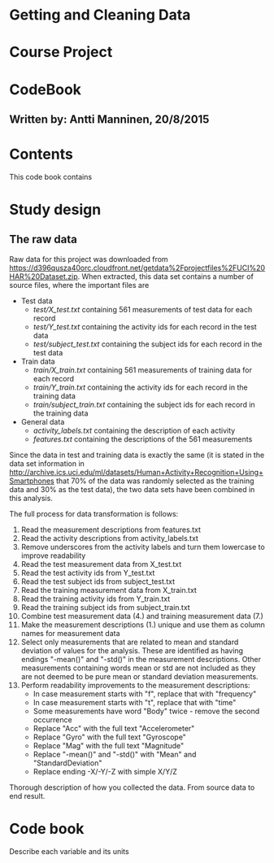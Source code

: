 # Getting and Cleaning Data
# Course Project

# CodeBook
## Written by: Antti Manninen, 20/8/2015

# Contents
This code book contains <insert here>

# Study design
## The raw data
Raw data for this project was downloaded from https://d396qusza40orc.cloudfront.net/getdata%2Fprojectfiles%2FUCI%20HAR%20Dataset.zip. When extracted, this data set contains a number of source files, where the important files are
* Test data
  * _test/X_test.txt_ containing 561 measurements of test data for each record
  * _test/Y_test.txt_ containing the activity ids for each record in the test data
  * _test/subject_test.txt_ containing the subject ids for each record in the test data
* Train data
  * _train/X_train.txt_ containing 561 measurements of training data for each record
  * _train/Y_train.txt_ containing the activity ids for each record in the training data
  * _train/subject_train.txt_ containing the subject ids for each record in the training data
* General data
  * _activity_labels.txt_ containing the description of each activity
  * _features.txt_ containing the descriptions of the 561 measurements

Since the data in test and training data is exactly the same (it is stated in the data set information in http://archive.ics.uci.edu/ml/datasets/Human+Activity+Recognition+Using+Smartphones that 70% of the data was randomly selected as the training data and 30% as the test data), the two data sets have been combined in this analysis.

The full process for data transformation is follows:
1. Read the measurement descriptions from features.txt
2. Read the activity descriptions from activity_labels.txt
3. Remove underscores from the activity labels and turn them lowercase to improve readability
4. Read the test measurement data from X_test.txt
5. Read the test activity ids from Y_test.txt
6. Read the test subject ids from subject_test.txt
7. Read the training measurement data from X_train.txt
8. Read the training activity ids from Y_train.txt
9. Read the training subject ids from subject_train.txt
10. Combine test measurement data (4.) and training measurement data (7.)
11. Make the measurement descriptions (1.) unique and use them as column names for measurement data
12. Select only measurements that are related to mean and standard deviation of values for the analysis. These are identified as having endings "-mean()" and "-std()" in the measurement descriptions. Other measurements containing words mean or std are not included as they are not deemed to be pure mean or standard deviation measurements.
13. Perform readability improvements to the measurement descriptions:
    * In case measurement starts with "f", replace that with "frequency"
    * In case measurement starts with "t", replace that with "time"
    * Some measurements have word "Body" twice - remove the second occurrence
    * Replace "Acc" with the full text "Accelerometer"
    * Replace "Gyro" with the full text "Gyroscope"
    * Replace "Mag" with the full text "Magnitude"
    * Replace "-mean()" and "-std()" with "Mean" and "StandardDeviation"
    * Replace ending -X/-Y/-Z with simple X/Y/Z


Thorough description of how you collected the data. From source data to end result.

# Code book
Describe each variable and its units